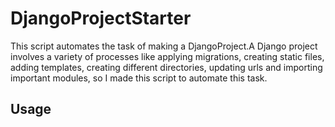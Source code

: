 # DjangoProjectStarter
This script automates the task of making a DjangoProject.A Django project involves a variety of processes like applying migrations, creating static files, adding templates, creating different directories, updating urls and importing important modules, so I made this script to automate this task.


## Usage

